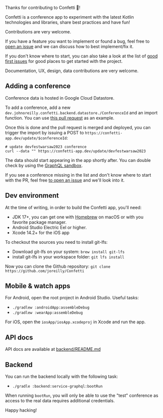 Thanks for contributing to Confetti 🎊!


Confetti is a conference app to experiment with the latest Kotlin technologies and libraries, share best practices and have fun!

Contributions are very welcome.

If you have a feature you want to implement or found a bug, feel free to [open an issue](https://github.com/joreilly/Confetti/issues/new) and we can discuss how to best implement/fix it.

If you don't know where to start, you can also take a look at the list of [good first issues](https://github.com/joreilly/Confetti/labels/good%20first%20issue) for good places to get started with the project.

Documentation, UX, design, data contributions are very welcome. 

## Adding a conference

Conference data is hosted in Google Cloud Datastore. 

To add a conference, add a new `dev.johnoreilly.confetti.backend.datastore./ConferenceId` and an import function. You can use [this pull request](https://github.com/joreilly/Confetti/pull/982/files) as an example.

Once this is done and the pull request is merged and deployed, you can trigger the import by issuing a POST to `https://confetti-app.dev/update/$conferenceId`:

```shell
# update devfestwarsaw2023 conference
curl --data "" https://confetti-app.dev/update/devfestwarsaw2023
```

The data should start appearing in the app shortly after. You can double check by using the [GraphQL sandbox](https://confetti-app.dev/sandbox/index.html?explorerURLState=N4IgJg9gxgrgtgUwHYBcQC4TADpIAR5QRIBmCATslAgM5474F4CWYuBAvrhyB0A).

If you see a conference missing in the list and don't know where to start with the PR, feel free [to open an issue](https://github.com/joreilly/Confetti/issues/new) and we'll look into it.

## Dev environment

At the time of writing, in order to build the Confetti app, you'll need:

* JDK 17+, you can get one with [Homebrew](https://formulae.brew.sh/cask/zulu) on macOS or with you favorite package manager.
* Android Studio Electric Eel or higher. 
* Xcode 14.2+ for the iOS app

To checkout the sources you need to install git-lfs:

* Download git-lfs on your system: `brew install git-lfs`
* install git-lfs in your workspace folder: `git lfs install`

Now you can clone the Github repository: `git clone https://github.com/joreilly/Confetti`

## Mobile & watch apps
For Android, open the root project in Android Studio. Useful tasks:

* `./gradlew :androidApp:assembleDebug` 
* `./gradlew :wearApp:assembleDebug` 

For iOS, open the `iosApp/iosApp.xcodeproj` in Xcode and run the app.

## API docs 

API docs are available at [backend/README.md](backend/README.md)

## Backend

You can run the backend locally with the following task:

* `./gradle :backend:service-graphql:bootRun` 

When running `bootRun`, you will only be able to use the "test" conference as access to the real data requires additional credentials.


Happy hacking!





